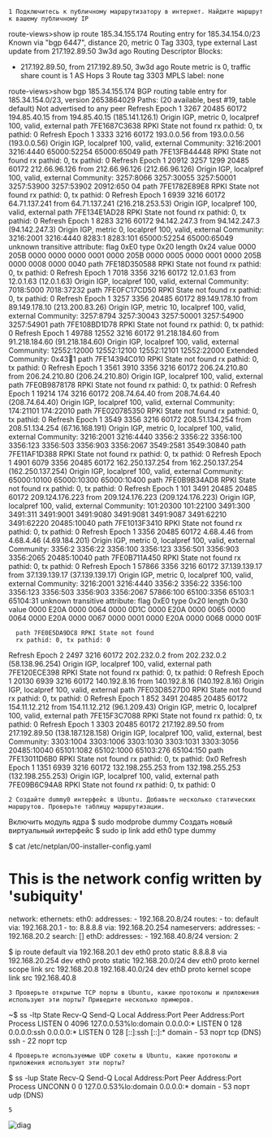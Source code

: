 	1 Подключитесь к публичному маршрутизатору в интернет. Найдите маршрут к вашему публичному IP

route-views>show ip route 185.34.155.174
Routing entry for 185.34.154.0/23
  Known via "bgp 6447", distance 20, metric 0
  Tag 3303, type external
  Last update from 217.192.89.50 3w3d ago
  Routing Descriptor Blocks:
  * 217.192.89.50, from 217.192.89.50, 3w3d ago
      Route metric is 0, traffic share count is 1
      AS Hops 3
      Route tag 3303
      MPLS label: none

route-views>show bgp 185.34.155.174
BGP routing table entry for 185.34.154.0/23, version 2653864029
Paths: (20 available, best #19, table default)
  Not advertised to any peer
  Refresh Epoch 1
  3267 20485 60172
    194.85.40.15 from 194.85.40.15 (185.141.126.1)
      Origin IGP, metric 0, localpref 100, valid, external
      path 7FE1687C3638 RPKI State not found
      rx pathid: 0, tx pathid: 0
  Refresh Epoch 1
  3333 3216 60172
    193.0.0.56 from 193.0.0.56 (193.0.0.56)
      Origin IGP, localpref 100, valid, external
      Community: 3216:2001 3216:4440 65000:52254 65000:65049
      path 7FE13FB44448 RPKI State not found
      rx pathid: 0, tx pathid: 0
  Refresh Epoch 1
  20912 3257 1299 20485 60172
    212.66.96.126 from 212.66.96.126 (212.66.96.126)
      Origin IGP, localpref 100, valid, external
      Community: 3257:8066 3257:30055 3257:50001 3257:53900 3257:53902 20912:650                                                                                                                                                             04
      path 7FE1782E89E8 RPKI State not found
      rx pathid: 0, tx pathid: 0
  Refresh Epoch 1
  6939 3216 60172
    64.71.137.241 from 64.71.137.241 (216.218.253.53)
      Origin IGP, localpref 100, valid, external
      path 7FE134E1AD28 RPKI State not found
      rx pathid: 0, tx pathid: 0
  Refresh Epoch 1
  8283 3216 60172
    94.142.247.3 from 94.142.247.3 (94.142.247.3)
      Origin IGP, metric 0, localpref 100, valid, external
      Community: 3216:2001 3216:4440 8283:1 8283:101 65000:52254 65000:65049
      unknown transitive attribute: flag 0xE0 type 0x20 length 0x24
        value 0000 205B 0000 0000 0000 0001 0000 205B
              0000 0005 0000 0001 0000 205B 0000 0008
              0000 0040
      path 7FE18D350588 RPKI State not found
      rx pathid: 0, tx pathid: 0
  Refresh Epoch 1
  7018 3356 3216 60172
    12.0.1.63 from 12.0.1.63 (12.0.1.63)
      Origin IGP, localpref 100, valid, external
      Community: 7018:5000 7018:37232
      path 7FE0FC17CD50 RPKI State not found
      rx pathid: 0, tx pathid: 0
  Refresh Epoch 1
  3257 3356 20485 60172
    89.149.178.10 from 89.149.178.10 (213.200.83.26)
      Origin IGP, metric 10, localpref 100, valid, external
      Community: 3257:8794 3257:30043 3257:50001 3257:54900 3257:54901
      path 7FE108BD1D78 RPKI State not found
      rx pathid: 0, tx pathid: 0
  Refresh Epoch 1
  49788 12552 3216 60172
    91.218.184.60 from 91.218.184.60 (91.218.184.60)
      Origin IGP, localpref 100, valid, external
      Community: 12552:12000 12552:12100 12552:12101 12552:22000
      Extended Community: 0x43:100:1
      path 7FE14394C010 RPKI State not found
      rx pathid: 0, tx pathid: 0
  Refresh Epoch 1
  3561 3910 3356 3216 60172
    206.24.210.80 from 206.24.210.80 (206.24.210.80)
      Origin IGP, localpref 100, valid, external
      path 7FE0B9878178 RPKI State not found
      rx pathid: 0, tx pathid: 0
  Refresh Epoch 1
  19214 174 3216 60172
    208.74.64.40 from 208.74.64.40 (208.74.64.40)
      Origin IGP, localpref 100, valid, external
      Community: 174:21101 174:22010
      path 7FE020785350 RPKI State not found
      rx pathid: 0, tx pathid: 0
  Refresh Epoch 1
  3549 3356 3216 60172
    208.51.134.254 from 208.51.134.254 (67.16.168.191)
      Origin IGP, metric 0, localpref 100, valid, external
      Community: 3216:2001 3216:4440 3356:2 3356:22 3356:100 3356:123 3356:503 3356:903 3356:2067 3549:2581 3549:30840
      path 7FE11AF1D388 RPKI State not found
      rx pathid: 0, tx pathid: 0
  Refresh Epoch 1
  4901 6079 3356 20485 60172
    162.250.137.254 from 162.250.137.254 (162.250.137.254)
      Origin IGP, localpref 100, valid, external
      Community: 65000:10100 65000:10300 65000:10400
      path 7FE0B9B34AD8 RPKI State not found
      rx pathid: 0, tx pathid: 0
  Refresh Epoch 1
  101 3491 20485 20485 60172
    209.124.176.223 from 209.124.176.223 (209.124.176.223)
      Origin IGP, localpref 100, valid, external
      Community: 101:20300 101:22100 3491:300 3491:311 3491:9001 3491:9080 3491:9081 3491:9087 3491:62210 3491:62220 20485:10040
      path 7FE1013F3410 RPKI State not found
      rx pathid: 0, tx pathid: 0
  Refresh Epoch 1
  3356 20485 60172
    4.68.4.46 from 4.68.4.46 (4.69.184.201)
      Origin IGP, metric 0, localpref 100, valid, external
      Community: 3356:2 3356:22 3356:100 3356:123 3356:501 3356:903 3356:2065 20485:10040
      path 7FE0B711A450 RPKI State not found
      rx pathid: 0, tx pathid: 0
  Refresh Epoch 1
  57866 3356 3216 60172
    37.139.139.17 from 37.139.139.17 (37.139.139.17)
      Origin IGP, metric 0, localpref 100, valid, external
      Community: 3216:2001 3216:4440 3356:2 3356:22 3356:100 3356:123 3356:503 3356:903 3356:2067 57866:100 65100:3356 65103:1 65104:31
      unknown transitive attribute: flag 0xE0 type 0x20 length 0x30
        value 0000 E20A 0000 0064 0000 0D1C 0000 E20A
              0000 0065 0000 0064 0000 E20A 0000 0067
              0000 0001 0000 E20A 0000 0068 0000 001F

      path 7FE0E5DA9DC8 RPKI State not found
      rx pathid: 0, tx pathid: 0
  Refresh Epoch 2
  2497 3216 60172
    202.232.0.2 from 202.232.0.2 (58.138.96.254)
      Origin IGP, localpref 100, valid, external
      path 7FE120ECE398 RPKI State not found
      rx pathid: 0, tx pathid: 0
  Refresh Epoch 1
  20130 6939 3216 60172
    140.192.8.16 from 140.192.8.16 (140.192.8.16)
      Origin IGP, localpref 100, valid, external
      path 7FE03D8527D0 RPKI State not found
      rx pathid: 0, tx pathid: 0
  Refresh Epoch 1
  852 3491 20485 20485 60172
    154.11.12.212 from 154.11.12.212 (96.1.209.43)
      Origin IGP, metric 0, localpref 100, valid, external
      path 7FE15F3C7088 RPKI State not found
      rx pathid: 0, tx pathid: 0
  Refresh Epoch 1
  3303 20485 60172
    217.192.89.50 from 217.192.89.50 (138.187.128.158)
      Origin IGP, localpref 100, valid, external, best
      Community: 3303:1004 3303:1006 3303:1030 3303:1031 3303:3056 20485:10040 65101:1082 65102:1000 65103:276 65104:150
      path 7FE13011D6B0 RPKI State not found
      rx pathid: 0, tx pathid: 0x0
  Refresh Epoch 1
  1351 6939 3216 60172
    132.198.255.253 from 132.198.255.253 (132.198.255.253)
      Origin IGP, localpref 100, valid, external
      path 7FE09B6C94A8 RPKI State not found
      rx pathid: 0, tx pathid: 0
	  
	2 Создайте dummy0 интерфейс в Ubuntu. Добавьте несколько статических маршрутов. Проверьте таблицу маршрутизации.

Включить модуль ядра
$ sudo modprobe dummy
Создать новый виртуальный интерфейс
$ sudo ip link add eth0 type dummy

$ cat /etc/netplan/00-installer-config.yaml
# This is the network config written by 'subiquity'
network:
  ethernets:
    eth0:
      addresses:
      - 192.168.20.8/24
      routes:
        - to: default
          via: 192.168.20.1
        - to: 8.8.8.8
          via: 192.168.20.254
      nameservers:
        addresses:
        - 192.168.20.2
        search: []
    ethD:
      addresses:
      - 192.168.40.8/24
  version: 2

$ ip route
default via 192.168.20.1 dev eth0 proto static
8.8.8.8 via 192.168.20.254 dev eth0 proto static
192.168.20.0/24 dev eth0 proto kernel scope link src 192.168.20.8
192.168.40.0/24 dev ethD proto kernel scope link src 192.168.40.8


	3 Проверьте открытые TCP порты в Ubuntu, какие протоколы и приложения используют эти порты? Приведите несколько примеров.
~$ ss -ltp
State                       Recv-Q                      Send-Q                                           Local Address:Port                                              Peer Address:Port                      Process
LISTEN                      0                           4096                                             127.0.0.53%lo:domain                                                 0.0.0.0:*
LISTEN                      0                           128                                                    0.0.0.0:ssh                                                    0.0.0.0:*
LISTEN                      0                           128                                                       [::]:ssh                                                       [::]:*
domain - 53 порт tcp (DNS)
ssh - 22 порт tcp


	4 Проверьте используемые UDP сокеты в Ubuntu, какие протоколы и приложения используют эти порты?
$ ss -lup
State                       Recv-Q                      Send-Q                                           Local Address:Port                                              Peer Address:Port                      Process
UNCONN                      0                           0                                                127.0.0.53%lo:domain                                                 0.0.0.0:*
domain - 53 порт udp (DNS)

	5
![diag](https://user-images.githubusercontent.com/45497624/218222117-57d2af5e-b254-4f57-90f5-6a156e80080a.png)
